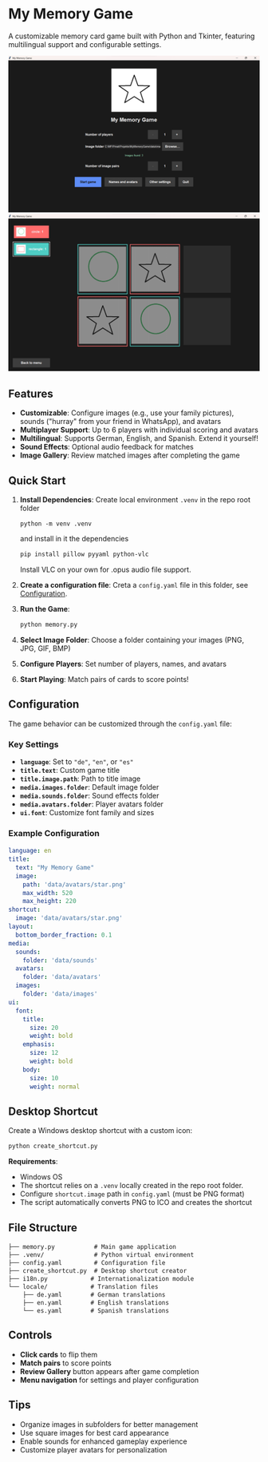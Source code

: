 # My Memory Game

A customizable memory card game built with Python and Tkinter, featuring multilingual support and configurable settings.

![Main menu](./data/screenshots/main_menu.png)
![Game windows](./data/screenshots/game_window.png)

## Features

- **Customizable**: Configure images (e.g., use your family pictures), sounds ("hurray" from your friend in WhatsApp), and avatars
- **Multiplayer Support**: Up to 6 players with individual scoring and avatars
- **Multilingual**: Supports German, English, and Spanish. Extend it yourself!
- **Sound Effects**: Optional audio feedback for matches
- **Image Gallery**: Review matched images after completing the game

## Quick Start

1. **Install Dependencies**:
   Create local environment `.venv` in the repo root folder
   ```shell
   python -m venv .venv
   ```
   and install in it the dependencies
   ```bash
   pip install pillow pyyaml python-vlc
   ```
   Install VLC on your own for .opus audio file support.

2. **Create a configuration file**:
   Creta a `config.yaml` file in this folder, see [Configuration](#configuration).

3. **Run the Game**:
   ```bash
   python memory.py
   ```

4. **Select Image Folder**: Choose a folder containing your images (PNG, JPG, GIF, BMP)
5. **Configure Players**: Set number of players, names, and avatars
6. **Start Playing**: Match pairs of cards to score points!

## Configuration

The game behavior can be customized through the `config.yaml` file:

### Key Settings

- **`language`**: Set to `"de"`, `"en"`, or `"es"`
- **`title.text`**: Custom game title
- **`title.image.path`**: Path to title image
- **`media.images.folder`**: Default image folder
- **`media.sounds.folder`**: Sound effects folder
- **`media.avatars.folder`**: Player avatars folder
- **`ui.font`**: Customize font family and sizes

### Example Configuration

```yaml
language: en
title:
  text: "My Memory Game"
  image:
    path: 'data/avatars/star.png'
    max_width: 520
    max_height: 220
shortcut:
  image: 'data/avatars/star.png'
layout:
  bottom_border_fraction: 0.1
media:
  sounds:
    folder: 'data/sounds'
  avatars:
    folder: 'data/avatars'
  images:
    folder: 'data/images'
ui:
  font:
    title:
      size: 20
      weight: bold
    emphasis:
      size: 12
      weight: bold
    body:
      size: 10
      weight: normal
```

## Desktop Shortcut

Create a Windows desktop shortcut with a custom icon:

```bash
python create_shortcut.py
```

**Requirements**:
- Windows OS
- The shortcut relies on a `.venv` locally created in the repo root folder.
- Configure `shortcut.image` path in `config.yaml` (must be PNG format)
- The script automatically converts PNG to ICO and creates the shortcut

## File Structure

```
├── memory.py           # Main game application
├── .venv/              # Python virtual environment
├── config.yaml         # Configuration file
├── create_shortcut.py  # Desktop shortcut creator
├── i18n.py            # Internationalization module
└── locale/            # Translation files
    ├── de.yaml        # German translations
    ├── en.yaml        # English translations
    └── es.yaml        # Spanish translations
```

## Controls

- **Click cards** to flip them
- **Match pairs** to score points
- **Review Gallery** button appears after game completion
- **Menu navigation** for settings and player configuration

## Tips

- Organize images in subfolders for better management
- Use square images for best card appearance
- Enable sounds for enhanced gameplay experience
- Customize player avatars for personalization
